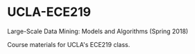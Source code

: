 # UCLA-ECE219
Large-Scale Data Mining: Models and Algorithms (Spring 2018)  

Course materials for UCLA's ECE219 class.
